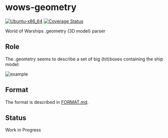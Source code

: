 # wows-geometry

[![Ubuntu-x86_64](https://github.com/wows-tools/wows-geometry/actions/workflows/ubuntu-x86_64.yml/badge.svg)](https://github.com/wows-tools/wows-geometry/actions/workflows/ubuntu-x86_64.yml)
[![Coverage Status](https://coveralls.io/repos/github/wows-tools/wows-geometry/badge.svg?branch=main)](https://coveralls.io/github/wows-tools/wows-geometry?branch=main)

World of Warships .geometry (3D model) parser

## Role

The .geometry seems to describe a set of big (hit)boxes containing the ship model:

![example](https://raw.githubusercontent.com/wows-tools/wows-geometry/main/img/2023-03-08_01-22.png)

## Format

The format is described in [FORMAT.md](https://github.com/wows-tools/wows-geometry/blob/main/FORMAT.md).

## Status

Work in Progress
